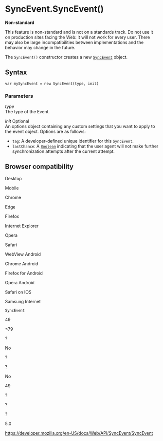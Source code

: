 SyncEvent.SyncEvent()
=====================

**Non-standard**

This feature is non-standard and is not on a standards track. Do not use it on production sites facing the Web: it will not work for every user. There may also be large incompatibilities between implementations and the behavior may change in the future.

The `SyncEvent()` constructor creates a new [`SyncEvent`](../syncevent) object.

Syntax
------

    var mySyncEvent = new SyncEvent(type, init)

### Parameters

*type*  
The type of the Event.

 *init* <span class="badge inline optional">Optional</span>   
An options object containing any custom settings that you want to apply to the event object. Options are as follows:

-   `tag`: A developer-defined unique identifier for this `SyncEvent`.
-   `lastChance`: A [`Boolean`](https://developer.mozilla.org/en-US/docs/Web/JavaScript/Reference/Global_Objects/Boolean) indicating that the user agent will not make further synchronization attempts after the current attempt.

Browser compatibility
---------------------

Desktop

Mobile

Chrome

Edge

Firefox

Internet Explorer

Opera

Safari

WebView Android

Chrome Android

Firefox for Android

Opera Android

Safari on IOS

Samsung Internet

`SyncEvent`

49

≤79

?

No

?

?

No

49

?

?

?

5.0

<a href="https://developer.mozilla.org/en-US/docs/Web/API/SyncEvent/SyncEvent" class="_attribution-link">https://developer.mozilla.org/en-US/docs/Web/API/SyncEvent/SyncEvent</a>

